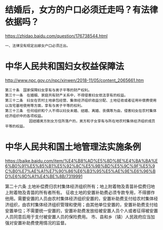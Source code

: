# 结婚后，女方的户口必须迁走吗？有法律依据吗？
https://zhidao.baidu.com/question/176738544.html

    一、法律没有规定出嫁女户口必须迁出。


# 中华人民共和国妇女权益保障法
http://www.npc.gov.cn/npc/xinwen/2018-11/05/content_2065661.htm

    第三十条　国家保障妇女享有与男子平等的财产权利。
    第三十一条　在婚姻、家庭共有财产关系中，不得侵害妇女依法享有的权益。
    第三十二条　妇女在农村土地承包经营、集体经济组织收益分配、土地征收或者征用补偿费使用以及宅基地使用等方面，享有与男子平等的权利。
    第三十三条　任何组织和个人不得以妇女未婚、结婚、离婚、丧偶等为由，侵害妇女在农村集体经济组织中的各项权益。
               因结婚男方到女方住所落户的，男方和子女享有与所在地农村集体经济组织成员平等的权益。


# 中华人民共和国土地管理法实施条例
https://baike.baidu.com/item/%E4%B8%AD%E5%8D%8E%E4%BA%BA%E6%B0%91%E5%85%B1%E5%92%8C%E5%9B%BD%E5%9C%9F%E5%9C%B0%E7%AE%A1%E7%90%86%E6%B3%95%E5%AE%9E%E6%96%BD%E6%9D%A1%E4%BE%8B/7319991


第二十六条
    土地补偿费归农村集体经济组织所有；地上附着物及青苗补偿费归地上附着物及青苗的所有者所有。
征收土地的安置补助费必须专款专用，不得挪作他用。需要安置的人员由农村集体经济组织安置的，安置补助费支付给农村集体经济组织，由农村集体经济组织管理和使用；由其他单位安置的，安置补助费支付给安置单位；不需要统一安置的，安置补助费发放给被安置人员个人或者征得被安置人员同意后用于支付被安置人员的保险费用。
    市、县和乡（镇）人民政府应当加强对安置补助费使用情况的监督。

